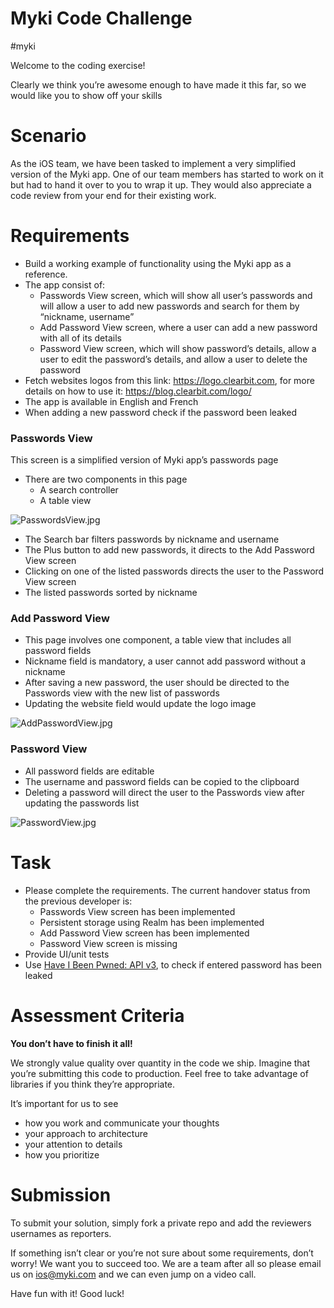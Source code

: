 # Myki Code Challenge
#myki

Welcome to the coding exercise!

Clearly we think you’re awesome enough to have made it this far, so we would like you to show off your skills

# Scenario
As the iOS team, we have been tasked to implement a very simplified version of the Myki app. One of our team members has started to work on it but had to hand it over to you to wrap it up. They would also appreciate a code review from your end for their existing work. 

# Requirements
* Build a working example of functionality using the Myki app as a reference.
* The app consist of:
	* Passwords View screen, which will show all user’s passwords and will allow a user to add new passwords and search for them by “nickname, username”
	* Add Password View screen, where a user can add a new password with all of its details
	* Password View screen, which will show password’s details, allow a user to edit the password’s details, and allow a user to delete the password
* Fetch websites logos from this link: https://logo.clearbit.com, for more details on how to use it: https://blog.clearbit.com/logo/
* The app is available in English and French
* When adding a new password check if the password been leaked

### Passwords View
This screen is a simplified version of Myki app’s passwords page
* There are two components in this page
	* A search controller
	* A table view
	
![PasswordsView.jpg](PasswordsView.jpg)

* The Search bar filters passwords by nickname and username
* The Plus button to add new passwords, it directs to the Add Password View screen
* Clicking on one of the listed passwords directs the user to the Password View screen
* The listed passwords sorted by nickname

### Add Password View 
* This page involves one component, a table view that includes all password fields
* Nickname field is mandatory, a user cannot add password without a nickname
* After saving a new password, the user should be directed to the Passwords view with the new list of passwords
* Updating the website field would update the logo image

![AddPasswordView.jpg](AddPasswordView.jpg)

### Password View
* All password fields are editable
* The username and password fields can be copied to the clipboard
* Deleting a password will direct the user to the Passwords view after updating the passwords list
 
![PasswordView.jpg](PasswordView.jpg)

# Task
* Please complete the requirements. The current handover status from the previous developer is:
	* Passwords View screen has been implemented
	* Persistent storage using Realm has been implemented
	* Add Password View screen has been implemented
	* Password View screen is missing
* Provide UI/unit tests
* Use [Have I Been Pwned: API v3](https://haveibeenpwned.com/API/v3#PwnedPasswords), to check if entered password has been leaked


# Assessment Criteria
**You don’t have to finish it all!**

We strongly value quality over quantity in the code we ship. Imagine that you’re submitting this code to production.
Feel free to take advantage of libraries if you think they’re appropriate.

It’s important for us to see  
* how you work and communicate your thoughts
* your approach to architecture
* your attention to details
* how you prioritize

# Submission
To submit your solution, simply fork a private repo and add the reviewers usernames as reporters.

If something isn’t clear or you’re not sure about some requirements, don’t worry!
We want you to succeed too. We are a team after all so please email us on ios@myki.com and we can even jump on a video call. 

Have fun with it! Good luck!
